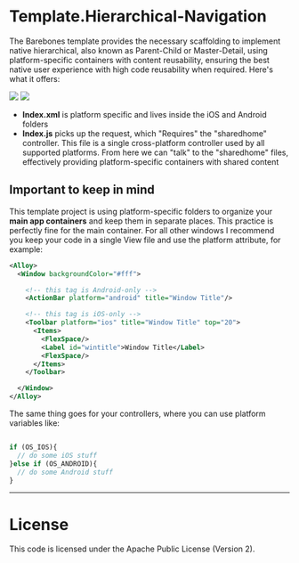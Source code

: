 # Template.Hierarchical-Navigation


The Barebones template provides the necessary scaffolding to implement native hierarchical, also known as Parent-Child or Master-Detail, using platform-specific containers with content reusability, ensuring the best native user experience with high code reusability when required.  Here's what it offers:

![](http://drops.ricardoalcocer.com/drops/readme_image-Nxc2gu6gH5.png)
![](http://sht.tl/VYhJar)

* **Index.xml** is platform specific and lives inside the iOS and Android folders
* **Index.js** picks up the request, which "Requires" the "sharedhome" controller.  This file is a single cross-platform controller used by all supported platforms.  From here we can "talk" to the "sharedhome" files, effectively providing platform-specific containers with shared content

## Important to keep in mind
This template project is using platform-specific folders to organize your **main app containers** and keep them in separate places.  This practice is perfectly fine for the main container.  For all other windows I recommend you keep your code in a single View file and use the platform attribute, for example:

```xml
<Alloy>
  <Window backgroundColor="#fff">

    <!-- this tag is Android-only -->
    <ActionBar platform="android" title="Window Title"/>

    <!-- this tag is iOS-only -->
    <Toolbar platform="ios" title="Window Title" top="20">
      <Items>
        <FlexSpace/>
        <Label id="wintitle">Window Title</Label>
        <FlexSpace/>
      </Items>
    </Toolbar>

  </Window>
</Alloy>
```

The same thing goes for your controllers, where you can use platform variables like:

```javascript

if (OS_IOS){
  // do some iOS stuff
}else if (OS_ANDROID){
  // do some Android stuff
}

```

---

# License

This code is licensed under the Apache Public License (Version 2).
